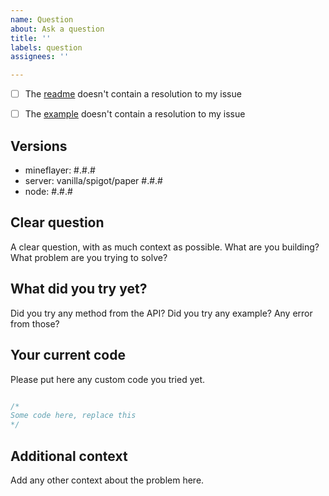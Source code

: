```yaml
---
name: Question
about: Ask a question
title: ''
labels: question
assignees: ''

---
```


- [ ] The [readme](https://github.com/PrismarineJS/reinarpg-auth/README.md) doesn't contain a resolution to my issue 
- [ ] The [example](https://github.com/PrismarineJS/reinarpg-auth/example.js) doesn't contain a resolution to my issue 


<!-- To mark the checkbox, insert `x` into it: [x] -->

## Versions

 - mineflayer: #.#.#
 - server: vanilla/spigot/paper #.#.#
 - node: #.#.#

## Clear question

A clear question, with as much context as possible.
What are you building? What problem are you trying to solve?

## What did you try yet?

Did you try any method from the API?
Did you try any example? Any error from those?

## Your current code

Please put here any custom code you tried yet.

```js

/*
Some code here, replace this
*/

```

## Additional context

Add any other context about the problem here.
